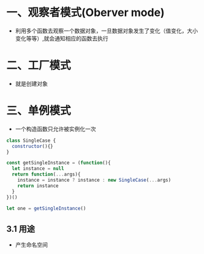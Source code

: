 # 一、观察者模式(Oberver mode)

* 利用多个函数去观察一个数据对象，一旦数据对象发生了变化（值变化，大小变化等等）,就会通知相应的函数去执行





# 二、工厂模式

* 就是创建对象





# 三、单例模式

* 一个构造函数只允许被实例化一次

```js
class SingleCase {
  constructor(){}
}

const getSingleInstance = (function(){
  let instance = null
  return function(...args){
    instance = instance ? instance : new SingleCase(...args)
    return instance
  }
})()

let one = getSingleInstance()
```



## 3.1 用途

* 产生命名空间

